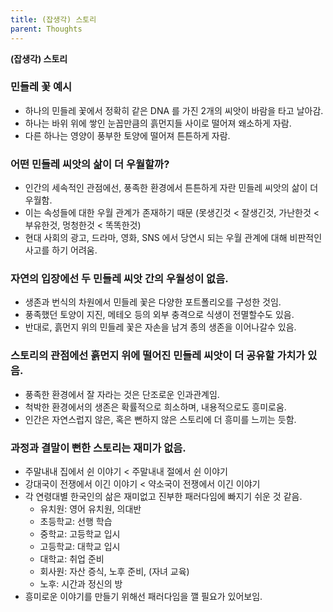 ```yaml
---
title: (잡생각) 스토리
parent: Thoughts
---
```


**(잡생각) 스토리**

### 민들레 꽃 예시
- 하나의 민들레 꽃에서 정확히 같은 DNA 를 가진 2개의 씨앗이 바람을 타고 날아감.
- 하나는 바위 위에 쌓인 눈꼽만큼의 흙먼지들 사이로 떨어져 왜소하게 자람.
- 다른 하나는 영양이 풍부한 토양에 떨어져 튼튼하게 자람.

### 어떤 민들레 씨앗의 삶이 더 우월할까?
- 인간의 세속적인 관점에선, 풍족한 환경에서 튼튼하게 자란 민들레 씨앗의 삶이 더 우월함.
- 이는 속성들에 대한 우월 관계가 존재하기 때문 (못생긴것 < 잘생긴것, 가난한것 < 부유한것, 멍청한것 < 똑똑한것)
- 현대 사회의 광고, 드라마, 영화, SNS 에서 당연시 되는 우월 관계에 대해 비판적인 사고를 하기 어려움.

### 자연의 입장에선 두 민들레 씨앗 간의 우월성이 없음.
- 생존과 번식의 차원에서 민들레 꽃은 다양한 포트폴리오를 구성한 것임.
- 풍족했던 토양이 지진, 메테오 등의 외부 충격으로 식생이 전멸할수도 있음.
- 반대로, 흙먼지 위의 민들레 꽃은 자손을 남겨 종의 생존을 이어나갈수 있음.

### 스토리의 관점에선 흙먼지 위에 떨어진 민들레 씨앗이 더 공유할 가치가 있음.
- 풍족한 환경에서 잘 자라는 것은 단조로운 인과관계임.
- 척박한 환경에서의 생존은 확률적으로 희소하며, 내용적으로도 흥미로움.
- 인간은 자연스럽지 않은, 혹은 뻔하지 않은 스토리에 더 흥미를 느끼는 듯함.

### 과정과 결말이 뻔한 스토리는 재미가 없음.
- 주말내내 집에서 쉰 이야기 < 주말내내 절에서 쉰 이야기
- 강대국이 전쟁에서 이긴 이야기 < 약소국이 전쟁에서 이긴 이야기
- 각 연령대별 한국인의 삶은 재미없고 진부한 패러다임에 빠지기 쉬운 것 같음.
   - 유치원: 영어 유치원, 의대반
   - 초등학교: 선행 학습
   - 중학교: 고등학교 입시
   - 고등학교: 대학교 입시
   - 대학교: 취업 준비
   - 회사원: 자산 증식, 노후 준비, (자녀 교육)
   - 노후: 시간과 정신의 방
- 흥미로운 이야기를 만들기 위해선 패러다임을 깰 필요가 있어보임.